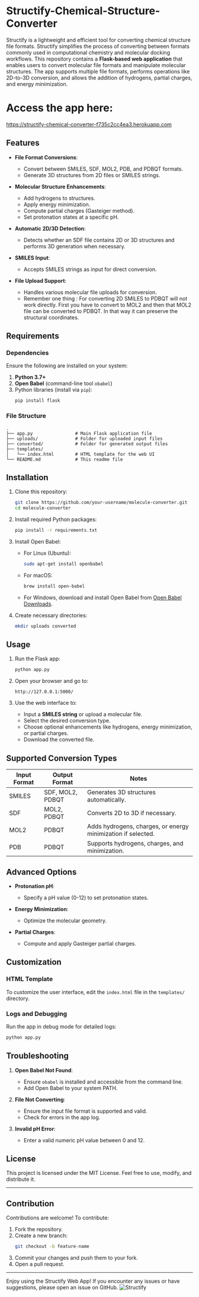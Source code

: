 # Structify-Chemical-Structure-Converter
Structify is a lightweight and efficient tool for converting chemical structure file formats. Structify simplifies the process of converting between formats commonly used in computational chemistry and molecular docking workflows. This repository contains a **Flask-based web application** that enables users to convert molecular file formats and manipulate molecular structures. The app supports multiple file formats, performs operations like 2D-to-3D conversion, and allows the addition of hydrogens, partial charges, and energy minimization.

# Access the app here:
https://structify-chemical-converter-f735c2cc4ea3.herokuapp.com


## Features

- **File Format Conversions**:
  - Convert between SMILES, SDF, MOL2, PDB, and PDBQT formats.
  - Generate 3D structures from 2D files or SMILES strings.

- **Molecular Structure Enhancements**:
  - Add hydrogens to structures.
  - Apply energy minimization.
  - Compute partial charges (Gasteiger method).
  - Set protonation states at a specific pH.

- **Automatic 2D/3D Detection**:
  - Detects whether an SDF file contains 2D or 3D structures and performs 3D generation when necessary.

- **SMILES Input**:
  - Accepts SMILES strings as input for direct conversion.

- **File Upload Support**:
  - Handles various molecular file uploads for conversion.
  - Remember one thing : For converting 2D SMILES to PDBQT will not work directly. 
    First you have to convert to MOL2 and then that MOL2 file can be converted to PDBQT. In that way it can preserve the structural coordinates. 

## Requirements

### Dependencies

Ensure the following are installed on your system:

1. **Python 3.7+**
2. **Open Babel** (command-line tool `obabel`)
3. Python libraries (install via `pip`):
   ```bash
   pip install flask
   ```

### File Structure

```
.
├── app.py                # Main Flask application file
├── uploads/              # Folder for uploaded input files
├── converted/            # Folder for generated output files
├── templates/
│   └── index.html        # HTML template for the web UI
└── README.md             # This readme file
```

## Installation

1. Clone this repository:
   ```bash
   git clone https://github.com/your-username/molecule-converter.git
   cd molecule-converter
   ```

2. Install required Python packages:
   ```bash
   pip install -r requirements.txt
   ```

3. Install Open Babel:
   - For Linux (Ubuntu):
     ```bash
     sudo apt-get install openbabel
     ```
   - For macOS:
     ```bash
     brew install open-babel
     ```
   - For Windows, download and install Open Babel from [Open Babel Downloads](http://openbabel.org/wiki/Category:Installation).

4. Create necessary directories:
   ```bash
   mkdir uploads converted
   ```

## Usage

1. Run the Flask app:
   ```bash
   python app.py
   ```

2. Open your browser and go to:
   ```
   http://127.0.0.1:5000/
   ```

3. Use the web interface to:
   - Input a **SMILES string** or upload a molecular file.
   - Select the desired conversion type.
   - Choose optional enhancements like hydrogens, energy minimization, or partial charges.
   - Download the converted file.

## Supported Conversion Types

| Input Format | Output Format | Notes                                                                 |
|--------------|---------------|----------------------------------------------------------------------|
| SMILES       | SDF, MOL2, PDBQT | Generates 3D structures automatically.                              |
| SDF          | MOL2, PDBQT   | Converts 2D to 3D if necessary.                                      |
| MOL2         | PDBQT         | Adds hydrogens, charges, or energy minimization if selected.         |
| PDB          | PDBQT         | Supports hydrogens, charges, and minimization.                      |

## Advanced Options

- **Protonation pH**:
  - Specify a pH value (0-12) to set protonation states.
  
- **Energy Minimization**:
  - Optimize the molecular geometry.

- **Partial Charges**:
  - Compute and apply Gasteiger partial charges.

## Customization

### HTML Template

To customize the user interface, edit the `index.html` file in the `templates/` directory.

### Logs and Debugging

Run the app in debug mode for detailed logs:
```bash
python app.py
```

## Troubleshooting

1. **Open Babel Not Found**:
   - Ensure `obabel` is installed and accessible from the command line.
   - Add Open Babel to your system PATH.

2. **File Not Converting**:
   - Ensure the input file format is supported and valid.
   - Check for errors in the app log.

3. **Invalid pH Error**:
   - Enter a valid numeric pH value between 0 and 12.

## License

This project is licensed under the MIT License. Feel free to use, modify, and distribute it.

---

## Contribution

Contributions are welcome! To contribute:

1. Fork the repository.
2. Create a new branch:
   ```bash
   git checkout -b feature-name
   ```
3. Commit your changes and push them to your fork.
4. Open a pull request.

---

Enjoy using the Structify Web App! If you encounter any issues or have suggestions, please open an issue on GitHub.
![Structify](images/2.png)

